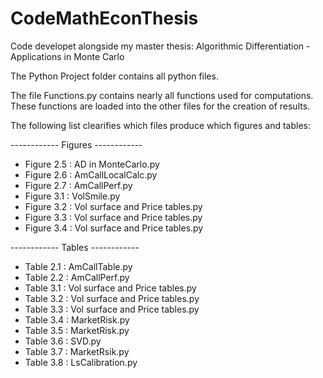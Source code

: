 # CodeMathEconThesis

Code developet alongside my master thesis: Algorithmic Differentiation - Applications in Monte Carlo

The Python Project folder contains all python files.

The file Functions.py contains nearly all functions used for computations. 
These functions are loaded into the other files for the creation of results.

The following list clearifies which files produce which figures and tables:

------------ Figures ------------ 

- Figure 2.5 : AD in MonteCarlo.py
- Figure 2.6 : AmCallLocalCalc.py
- Figure 2.7 : AmCallPerf.py
- Figure 3.1 : VolSmile.py
- Figure 3.2 : Vol surface and Price tables.py
- Figure 3.3 : Vol surface and Price tables.py
- Figure 3.4 : Vol surface and Price tables.py

------------ Tables ------------

- Table 2.1 : AmCallTable.py
- Table 2.2 : AmCallPerf.py
- Table 3.1 : Vol surface and Price tables.py
- Table 3.2 : Vol surface and Price tables.py
- Table 3.3 : Vol surface and Price tables.py
- Table 3.4 : MarketRisk.py
- Table 3.5 : MarketRisk.py
- Table 3.6 : SVD.py
- Table 3.7 : MarketRsik.py
- Table 3.8 : LsCalibration.py
